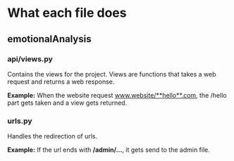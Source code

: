# What each file does

## emotionalAnalysis
### api/views.py
Contains the views for the project. Views are functions that takes a web request and returns a web response.

**Example:** When the website request www.website/**hello**.com, the /hello part gets taken and a view gets returned.

### urls.py
Handles the redirection of urls.

**Example:** If the url ends with **/admin/...**, it gets send to the admin file.